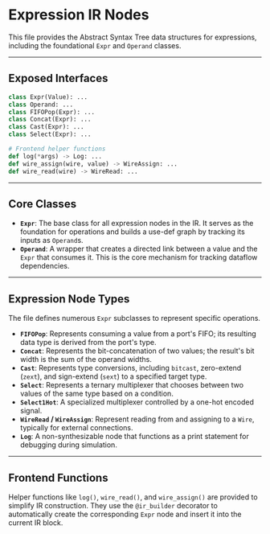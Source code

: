 # Expression IR Nodes

This file provides the Abstract Syntax Tree data structures for expressions, including the foundational `Expr` and `Operand` classes.

-----

## Exposed Interfaces

```python
class Expr(Value): ...
class Operand: ...
class FIFOPop(Expr): ...
class Concat(Expr): ...
class Cast(Expr): ...
class Select(Expr): ...

# Frontend helper functions
def log(*args) -> Log: ...
def wire_assign(wire, value) -> WireAssign: ...
def wire_read(wire) -> WireRead: ...
```

-----

## Core Classes

  * **`Expr`**: The base class for all expression nodes in the IR. It serves as the foundation for operations and builds a use-def graph by tracking its inputs as `Operand`s.
  * **`Operand`**: A wrapper that creates a directed link between a value and the `Expr` that consumes it. This is the core mechanism for tracking dataflow dependencies.

-----

## Expression Node Types

The file defines numerous `Expr` subclasses to represent specific operations.

  * **`FIFOPop`**: Represents consuming a value from a port's FIFO; its resulting data type is derived from the port's type.
  * **`Concat`**: Represents the bit-concatenation of two values; the result's bit width is the sum of the operand widths.
  * **`Cast`**: Represents type conversions, including `bitcast`, zero-extend (`zext`), and sign-extend (`sext`) to a specified target type.
  * **`Select`**: Represents a ternary multiplexer that chooses between two values of the same type based on a condition.
  * **`Select1Hot`**: A specialized multiplexer controlled by a one-hot encoded signal.
  * **`WireRead` / `WireAssign`**: Represent reading from and assigning to a `Wire`, typically for external connections.
  * **`Log`**: A non-synthesizable node that functions as a print statement for debugging during simulation.

-----

## Frontend Functions

Helper functions like `log()`, `wire_read()`, and `wire_assign()` are provided to simplify IR construction. They use the `@ir_builder` decorator to automatically create the corresponding `Expr` node and insert it into the current IR block.
